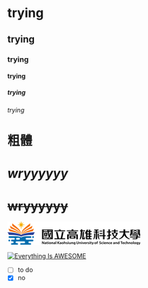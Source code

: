 # trying
## trying
### trying
#### trying
##### trying
###### trying
# **粗體**
# *wryyyyyy*
# ~~wryyyyyy~~

![NKUST](nkust.png "NKUST")

[![Everything Is AWESOME](https://img.youtube.com/vi/o2CD3DjPHmU/sddefault.jpg)](https://www.youtube.com/watch?v=o2CD3DjPHmU "Everything Is AWESOME")

- [ ] to do
- [X] no
